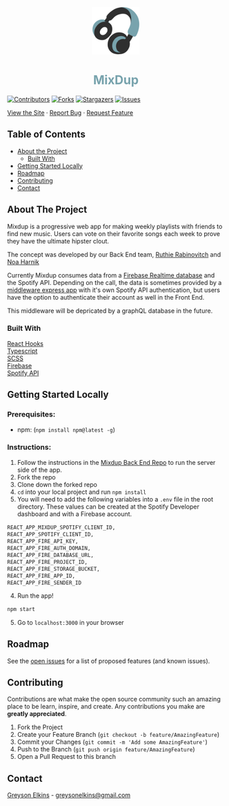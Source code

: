 <p align="center">
  <a href="http://mixdup.vercel.app/" target="_blank">
    <img src="./public/headphones.svg" width="110px"/>
  </a>
  <h1 align="center" style="color:#78A3AD">MixDup</h1>
</p>
  
[![Contributors][contributors-shield]][contributors-url]
[![Forks][forks-shield]][forks-url]
[![Stargazers][stars-shield]][stars-url]
[![Issues][issues-shield]][issues-url]
<!-- 
  <a href="https://restaurant-locator-3000.herokuapp.com/">Site</a>
  · -->
  <a href="http://mixdup.vercel.app/" target="_blank">View the Site</a> ·
  <a href="https://github.com/GreysonElkins/mixdup/issues">Report Bug</a>
  ·
  <a href="https://github.com/GreysonElkins/mixdup/issues">Request Feature</a>

## Table of Contents

* [About the Project](#about-the-project)
  * [Built With](#built-with)
* [Getting Started Locally](#getting-started-locally)
* [Roadmap](#roadmap)
* [Contributing](#contributing)
* [Contact](#contact)



<!-- ABOUT THE PROJECT -->
## About The Project

Mixdup is a progressive web app for making weekly playlists with friends to find new music. Users can vote on their favorite songs each week to prove they have the ultimate hipster clout.

The concept was developed by our Back End team, [Ruthie Rabinovitch](https://github.com/rrabinovitch) and [Noa Harnik](https://github.com/HarnikNoa)

Currently Mixdup consumes data from a [Firebase Realtime database](https://firebase.google.com/docs/database) and the Spotify API. Depending on the call, the data is sometimes provided by a [middleware express app](https://github.com/DupMix/microservice) with it's own Spotify API authentication, but users have the option to authenticate their account as well in the Front End. 

This middleware will be depricated by a graphQL database in the future. 

### Built With
[React Hooks](https://reactjs.org)  
[Typescript](https://www.typescriptlang.org)  
[SCSS](https://sass-lang.org)  
[Firebase](https://firebase.google.com/)  
[Spotify API](https://developer.spotify.com/documentation/web-api/reference/#category-playlists)


<!-- GETTING STARTED Locally -->
## Getting Started Locally
### Prerequisites:
* npm: (`npm install npm@latest -g`)

### Instructions:
1. Follow the instructions in the [Mixdup Back End Repo](https://github.com/DupMix/microservice) to run the server side of the app.
2. Fork the repo
3. Clone down the forked repo
4. `cd` into your local project and run `npm install`
5. You will need to add the following variables into a `.env` file in the root directory. These values can be created at the Spotify Developer dashboard and with a Firebase account. 
```
REACT_APP_MIXDUP_SPOTIFY_CLIENT_ID,
REACT_APP_SPOTIFY_CLIENT_ID,
REACT_APP_FIRE_API_KEY,
REACT_APP_FIRE_AUTH_DOMAIN,
REACT_APP_FIRE_DATABASE_URL,
REACT_APP_FIRE_PROJECT_ID,
REACT_APP_FIRE_STORAGE_BUCKET,
REACT_APP_FIRE_APP_ID,
REACT_APP_FIRE_SENDER_ID
```
4. Run the app!
```sh
npm start
```
5. Go to `localhost:3000` in your browser

<!-- ROADMAP -->
## Roadmap

See the [open issues](https://github.com/GreysonElkins/mixdup/issues) for a list of proposed features (and known issues).

<!-- CONTRIBUTING -->
## Contributing

Contributions are what make the open source community such an amazing place to be learn, inspire, and create. Any contributions you make are **greatly appreciated**.

1. Fork the Project
2. Create your Feature Branch (`git checkout -b feature/AmazingFeature`)
3. Commit your Changes (`git commit -m 'Add some AmazingFeature'`)
4. Push to the Branch (`git push origin feature/AmazingFeature`)
5. Open a Pull Request to this branch

<!-- CONTACT -->
## Contact

[Greyson Elkins](https://www.linkedin.com/in/greyson-elkins/) - greysonelkins@gmail.com  

<!-- MARKDOWN LINKS & IMAGES -->
<!-- https://www.markdownguide.org/basic-syntax/#reference-style-links -->
[contributors-shield]: https://img.shields.io/github/contributors/GreysonElkins/mixdup.svg?style=flat-square
[contributors-url]: https://github.com/GreysonElkins/mixdup/graphs/contributors
[forks-shield]: https://img.shields.io/github/forks/GreysonElkins/mixdup.svg?style=flat-square
[forks-url]: https://github.com/GreysonElkins/mixdup/network/members
[stars-shield]: https://img.shields.io/github/stars/GreysonElkins/mixdup.svg?style=flat-square
[stars-url]: https://github.com/GreysonElkins/mixdup/stargazers
[issues-shield]: https://img.shields.io/github/issues/GreysonElkins/mixdup.svg?style=flat-square
[issues-url]: https://github.com/GreysonElkins/mixdup/issues
[license-shield]: https://img.shields.io/github/license/GreysonElkins/mixdup.svg?style=flat-square
